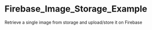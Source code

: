 # Firebase_Image_Storage_Example
Retrieve a single image from storage and upload/store it on Firebase
